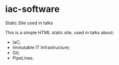 # iac-software

Static Site used in talks

This is a simple HTML static site, used in talks about:

* IaC;
* Immutable IT Infrastructure;
* Git;
* PipeLines.
